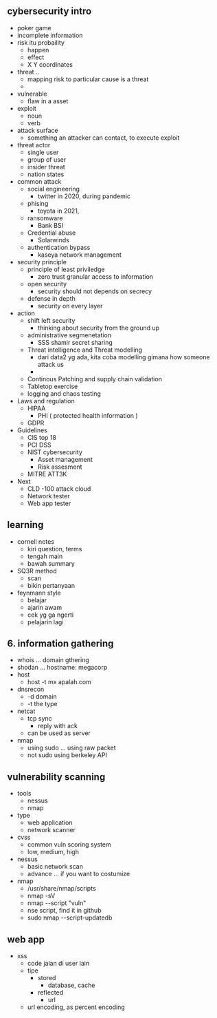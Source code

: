 ## cybersecurity intro
- poker game
- incomplete information
- risk itu probaility
    - happen
    - effect
    - X Y coordinates
- threat .. 
    - mapping risk to particular cause is a threat
    - 
- vulnerable
    - flaw in a asset
- exploit
    - noun
    - verb
- attack surface 
    - something an attacker can contact, to execute exploit
- threat actor
    - single user
    - group of user
    - insider threat
    - nation states
- common attack
    - social engineering
        - twitter in 2020, during pandemic
    - phising
        - toyota in 2021, 
    - ransomware
        - Bank BSI
    - Credential abuse
        - Solarwinds
    - authentication bypass
        - kaseya network management
- security principle
    - principle of least priviledge
        - zero trust granular access to information
    - open security
        - security should not depends on secrecy
    - defense in depth
        - security on every layer
- action
    - shift left security
        - thinking about security from the ground up
    - administrative segmenetation
        - SSS shamir secret sharing
    - Threat intelligence and Threat modelling
        - dari data2 yg ada, kita coba modelling gimana how someone attack us
        - 
    - Continous Patching and supply chain validation 
    - Tabletop exercise
    - logging and chaos testing
- Laws and regulation
    - HIPAA
        - PHI ( protected health information )
    - GDPR
- Guidelines
    - CIS top 18
    - PCI DSS
    - NIST cybersecurity
        - Asset management
        - Risk assesment
    - MITRE ATT3K
- Next
    - CLD -100 attack cloud
    - Network tester
    - Web app tester

## learning
- cornell notes
    - kiri question, terms
    - tengah main
    - bawah summary
- SQ3R method
    - scan
    - bikin pertanyaan
- feynmann style
    - belajar
    - ajarin awam
    - cek yg ga ngerti
    - pelajarin lagi

## 6. information gathering
- whois ... domain gthering
- shodan ... hostname: megacorp
- host 
    - host -t mx apalah.com
- dnsrecon 
    - -d domain
    - -t the type
- netcat 
    - tcp sync
        - reply with ack
    - can be used as server
- nmap
    - using sudo ... using raw packet
    - not sudo using berkeley API

## vulnerability scanning
- tools
    - nessus
    - nmap
- type
    - web application
    - network scanner
- cvss
    - common vuln scoring system
    - low, medium, high
- nessus
    - basic network scan
    - advance ... if you want to costumize
- nmap
    - /usr/share/nmap/scripts
    - nmap -sV 
    - nmap --script "vuln"
    - nse script, find it in github
    - sudo nmap --script-updatedb

## web app
- xss
    - code jalan di user lain
    - tipe
        - stored
            - database, cache
        - reflected
            - url
    - url encoding, as percent encoding


